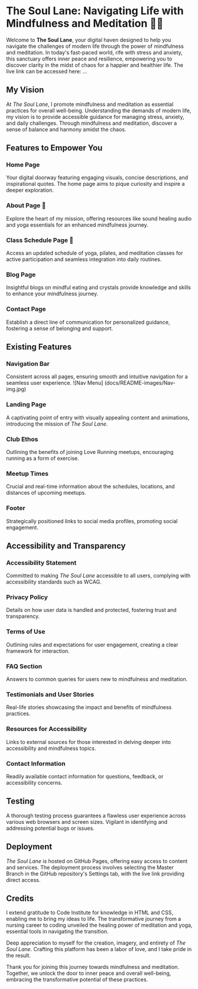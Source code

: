 # The Soul Lane: Navigating Life with Mindfulness and Meditation :lotus_position_woman:

Welcome to **The Soul Lane**, your digital haven designed to help you navigate the challenges of modern life through the power of mindfulness and meditation. In today's fast-paced world, rife with stress and anxiety, this sanctuary offers inner peace and resilience, empowering you to discover clarity in the midst of chaos for a happier and healthier life. The live link can be accessed here: ... 

## My Vision

At *The Soul Lane*, I promote mindfulness and meditation as essential practices for overall well-being. Understanding the demands of modern life, my vision is to provide accessible guidance for managing stress, anxiety, and daily challenges. Through mindfulness and meditation, discover a sense of balance and harmony amidst the chaos.

## Features to Empower You

### Home Page
Your digital doorway featuring engaging visuals, concise descriptions, and inspirational quotes. The home page aims to pique curiosity and inspire a deeper exploration.

### About Page :dizzy:

Explore the heart of my mission, offering resources like sound healing audio and yoga essentials for an enhanced mindfulness journey.

### Class Schedule Page :calendar:
Access an updated schedule of yoga, pilates, and meditation classes for active participation and seamless integration into daily routines.

### Blog Page
Insightful blogs on mindful eating and crystals provide knowledge and skills to enhance your mindfulness journey.

### Contact Page
Establish a direct line of communication for personalized guidance, fostering a sense of belonging and support.

## Existing Features

### Navigation Bar
Consistent across all pages, ensuring smooth and intuitive navigation for a seamless user experience.
![Nav Menu] (docs/README-images/Nav-img.jpg)

### Landing Page
A captivating point of entry with visually appealing content and animations, introducing the mission of *The Soul Lane*.

### Club Ethos
Outlining the benefits of joining Love Running meetups, encouraging running as a form of exercise.

### Meetup Times
Crucial and real-time information about the schedules, locations, and distances of upcoming meetups.

### Footer
Strategically positioned links to social media profiles, promoting social engagement.

## Accessibility and Transparency

### Accessibility Statement
Committed to making *The Soul Lane* accessible to all users, complying with accessibility standards such as WCAG.

### Privacy Policy
Details on how user data is handled and protected, fostering trust and transparency.

### Terms of Use
Outlining rules and expectations for user engagement, creating a clear framework for interaction.

### FAQ Section
Answers to common queries for users new to mindfulness and meditation.

### Testimonials and User Stories
Real-life stories showcasing the impact and benefits of mindfulness practices.

### Resources for Accessibility
Links to external sources for those interested in delving deeper into accessibility and mindfulness topics.

### Contact Information
Readily available contact information for questions, feedback, or accessibility concerns.

## Testing

A thorough testing process guarantees a flawless user experience across various web browsers and screen sizes. Vigilant in identifying and addressing potential bugs or issues.

## Deployment

*The Soul Lane* is hosted on GitHub Pages, offering easy access to content and services. The deployment process involves selecting the Master Branch in the GitHub repository's Settings tab, with the live link providing direct access.

## Credits

I extend gratitude to Code Institute for knowledge in HTML and CSS, enabling me to bring my ideas to life. The transformative journey from a nursing career to coding unveiled the healing power of meditation and yoga, essential tools in navigating the transition.

Deep appreciation to myself for the creation, imagery, and entirety of *The Soul Lane*. Crafting this platform has been a labor of love, and I take pride in the result.

Thank you for joining this journey towards mindfulness and meditation. Together, we unlock the door to inner peace and overall well-being, embracing the transformative potential of these practices.
